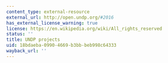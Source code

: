 ```yaml
---
content_type: external-resource
external_url: http://open.undp.org/#2016
has_external_license_warning: true
license: https://en.wikipedia.org/wiki/All_rights_reserved
status: ''
title: UNDP projects
uid: 18bdaeba-0990-4669-b3bb-beb998c64333
wayback_url: ''
---
```

